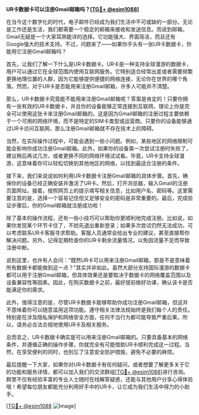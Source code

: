**UR卡数据卡可以注册Gmail邮箱吗？[[TG💪+ @esim1088](https://t.me/s/esim1088)]**

在当今这个数字化的时代，电子邮件已经成为我们生活中不可或缺的一部分。无论是工作还是生活，我们都需要一个稳定的邮箱来接收和发送信息。而说到邮箱，Gmail无疑是一个大家耳熟能详的选择。它功能强大、界面简洁，而且还有Google强大的技术支持。不过，问题来了——如果你手头有一张UR卡数据卡，你能用它注册Gmail邮箱吗？

首先，让我们了解一下什么是UR卡数据卡。UR卡是一种支持全球漫游的数据卡，用户可以通过它在全球范围内使用互联网服务。它特别适合经常出差或者需要频繁更换地理位置的人群，因为它能够提供便捷的网络连接，无论你在世界的哪个角落。然而，对于UR卡是否能用来注册Gmail邮箱，许多人可能并不清楚。

那么，UR卡数据卡究竟能不能用来注册Gmail邮箱呢？答案是肯定的！只要你拥有一张有效的UR卡数据卡，并且你的设备能够正常连接到互联网，理论上你是完全可以使用这张卡来注册Gmail邮箱的。这是因为Gmail邮箱的注册过程主要依赖于一个可用的网络环境，而不是特定的SIM卡类型或运营商。只要你的设备能够通过UR卡访问互联网，那么注册Gmail邮箱就不存在技术上的障碍。

当然，在实际操作过程中，可能会遇到一些小问题。例如，某些地区的网络限制可能会影响你成功注册Gmail邮箱。此外，如果你的设备第一次尝试注册时失败了，建议稍后再试几次，或者更换不同的网络环境试试看。毕竟，UR卡支持全球漫游，这意味着你可以轻松切换到其他地区的网络，以找到最适合注册的条件。

接下来，我们来说说如何利用UR卡数据卡注册Gmail邮箱的具体步骤。首先，确保你的设备已经正确安装并激活了UR卡。然后，打开浏览器，输入Gmail的注册页面网址。接着，按照网页上的提示填写相关信息，比如用户名、密码等。这里需要注意的是，选择一个容易记住但又足够安全的密码是非常重要的。最后，完成验证步骤后，你的Gmail邮箱就注册成功啦！

除了基本的操作流程，还有一些小技巧可以帮助你更顺利地完成注册。比如说，如果你发现某个环节卡住了，不妨先退出重新登录；如果多次尝试仍然无法成功，可以考虑联系UR卡客服寻求帮助。客服人员通常会给出专业的建议，甚至直接帮你解决问题。另外，记得定期检查你的UR卡剩余流量情况，以免因流量不足而导致注册中断。

说到这里，也许有人会问：“既然UR卡可以用来注册Gmail邮箱，那是不是意味着所有数据卡都能做到这一点？”其实并非如此。虽然大部分支持国际漫游的数据卡都可以用于注册Gmail邮箱，但具体效果还是要取决于数据卡的网络覆盖范围以及设备兼容性等因素。因此，在购买数据卡之前，最好提前做好功课，确认该卡是否能满足你的需求。

此外，值得注意的是，尽管UR卡数据卡能够帮助你成功注册Gmail邮箱，但这并不意味着你可以随意滥用这项功能。遵守相关法律法规始终是我们每个人的责任。特别是在涉及隐私保护和网络安全方面，任何不当行为都可能导致严重后果。所以，请务必合法合规地使用UR卡及相关服务。

总而言之，UR卡数据卡确实是可以用来注册Gmail邮箱的。只要具备基本的网络条件，并遵循正确的操作步骤，你就完全有可能借助UR卡顺利完成这一过程。当然，在享受便利的同时，也别忘了注意安全防护措施，避免不必要的麻烦。

最后提醒一下大家，如果你对UR卡数据卡有任何疑问，或者想要了解更多关于它的功能和服务详情，都可以加入我们的交流群组[[TG💪+ @esim1088](https://t.me/s/esim1088)]进行咨询。群里不仅有经验丰富的专业人士随时在线解答疑惑，还能与其他用户分享心得体验哦！希望每位朋友都能充分利用好手中的UR卡，让它成为我们生活中得力的小助手。

[[TG💪+ @esim1088](https://t.me/s/esim1088) ![Image](https://i.postimg.cc/4NQfJmqS/Snipaste-2025-05-13-00-14-12.png)]